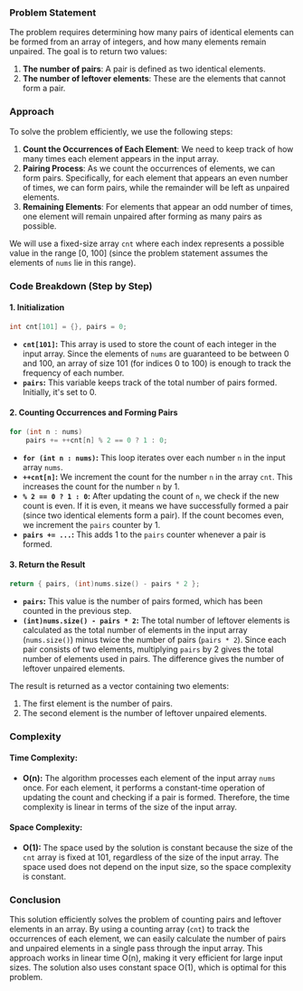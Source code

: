 ### Problem Statement

The problem requires determining how many pairs of identical elements can be formed from an array of integers, and how many elements remain unpaired. The goal is to return two values:
1. **The number of pairs**: A pair is defined as two identical elements.
2. **The number of leftover elements**: These are the elements that cannot form a pair.

### Approach

To solve the problem efficiently, we use the following steps:
1. **Count the Occurrences of Each Element**: We need to keep track of how many times each element appears in the input array.
2. **Pairing Process**: As we count the occurrences of elements, we can form pairs. Specifically, for each element that appears an even number of times, we can form pairs, while the remainder will be left as unpaired elements.
3. **Remaining Elements**: For elements that appear an odd number of times, one element will remain unpaired after forming as many pairs as possible.

We will use a fixed-size array `cnt` where each index represents a possible value in the range [0, 100] (since the problem statement assumes the elements of `nums` lie in this range).

### Code Breakdown (Step by Step)

#### 1. **Initialization**
```cpp
int cnt[101] = {}, pairs = 0;
```
- **`cnt[101]`:** This array is used to store the count of each integer in the input array. Since the elements of `nums` are guaranteed to be between 0 and 100, an array of size 101 (for indices 0 to 100) is enough to track the frequency of each number.
- **`pairs`:** This variable keeps track of the total number of pairs formed. Initially, it's set to 0.

#### 2. **Counting Occurrences and Forming Pairs**
```cpp
for (int n : nums)
    pairs += ++cnt[n] % 2 == 0 ? 1 : 0;
```
- **`for (int n : nums)`:** This loop iterates over each number `n` in the input array `nums`.
- **`++cnt[n]`:** We increment the count for the number `n` in the array `cnt`. This increases the count for the number `n` by 1.
- **`% 2 == 0 ? 1 : 0`:** After updating the count of `n`, we check if the new count is even. If it is even, it means we have successfully formed a pair (since two identical elements form a pair). If the count becomes even, we increment the `pairs` counter by 1.
- **`pairs += ...`:** This adds 1 to the `pairs` counter whenever a pair is formed.

#### 3. **Return the Result**
```cpp
return { pairs, (int)nums.size() - pairs * 2 };
```
- **`pairs`:** This value is the number of pairs formed, which has been counted in the previous step.
- **`(int)nums.size() - pairs * 2`:** The total number of leftover elements is calculated as the total number of elements in the input array (`nums.size()`) minus twice the number of pairs (`pairs * 2`). Since each pair consists of two elements, multiplying `pairs` by 2 gives the total number of elements used in pairs. The difference gives the number of leftover unpaired elements.

The result is returned as a vector containing two elements:
1. The first element is the number of pairs.
2. The second element is the number of leftover unpaired elements.

### Complexity

#### Time Complexity:
- **O(n):** The algorithm processes each element of the input array `nums` once. For each element, it performs a constant-time operation of updating the count and checking if a pair is formed. Therefore, the time complexity is linear in terms of the size of the input array.

#### Space Complexity:
- **O(1):** The space used by the solution is constant because the size of the `cnt` array is fixed at 101, regardless of the size of the input array. The space used does not depend on the input size, so the space complexity is constant.

### Conclusion

This solution efficiently solves the problem of counting pairs and leftover elements in an array. By using a counting array (`cnt`) to track the occurrences of each element, we can easily calculate the number of pairs and unpaired elements in a single pass through the input array. This approach works in linear time O(n), making it very efficient for large input sizes. The solution also uses constant space O(1), which is optimal for this problem.